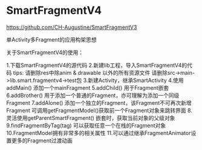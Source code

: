 # SmartFragmentV4


https://github.com/CH-Augustine/SmartFragmentV3

单Activity多Fragment的应用构架思想


关于SmartFragmentV4的使用：

1.下载SmartFragmentV4的源代码
2.新建lib工程，导入SmartFragmentV4的代码
  tips:
  请删除res中除anim & drawable 以外的所有资源文件
  请删除src->main->lib.smart.fragmentv4->test包
3.新建Activity，继承SmartActivity
4.使用addMain() 添加一个mainFragment
5.addChild() 用于Fragment嵌套
6.addBrother() 用于添加一个普通的Fragment，亦可理解为添加一个同级Fragment
7.addAlone() 添加一个独立的Fragment，该Fragment不可再次新增Fragment
  可调用getFragmentModel()获取前一个Fragment对象来跳转界面
8.灵活使用getParentSmartFragment()
  嵌套时，获取当前对象的父级对象
9.findFragmentByTag(tag)
  可以获取任意一个在栈的Fragment对象
10.FragmentModel拥有非常多的相关属性
11.可以通过继承FragmentAnimator设置更多的Fragment过渡动画
